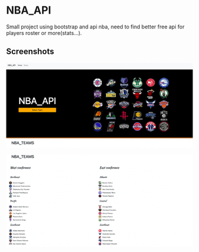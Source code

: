 # NBA_API

Small project using bootstrap and api nba, need to find better free api for players roster or more(stats...).




## Screenshots

![App Screenshot](https://github.com/romainniamor/nba_api/blob/main/assets/screen.png?raw=true)

![App Screenshot](https://github.com/romainniamor/nba_api/blob/main/assets/screen1.png?raw=true)
